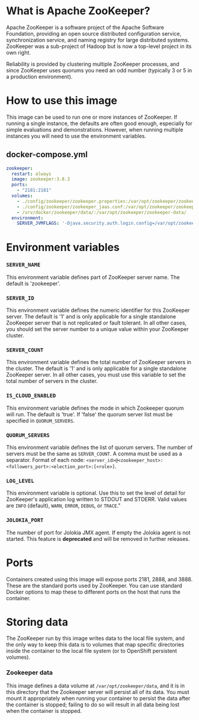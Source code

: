 # What is Apache ZooKeeper?

Apache ZooKeeper is a software project of the Apache Software Foundation, providing an open source 
distributed configuration service, synchronization service, and naming registry for large 
distributed systems. ZooKeeper was a sub-project of Hadoop but is now a top-level 
project in its own right.

Reliability is provided by clustering multiple ZooKeeper processes, and since ZooKeeper uses quorums 
you need an odd number (typically 3 or 5 in a production environment).


# How to use this image

This image can be used to run one or more instances of ZooKeeper. If running a single instance, 
the defaults are often good enough, especially for simple evaluations and demonstrations. However, 
when running multiple instances you will need to use the environment variables.

## docker-compose.yml

```yaml
zookeeper:
  restart: always
  image: zookeeper:3.8.3
  ports:
    - "2181:2181"
  volumes:
    - ./config/zookeeper/zookeeper.properties:/var/opt/zookeeper/zookeeper.properties
    - ./config/zookeeper/zookeeper_jaas.conf:/var/opt/zookeeper/zookeeper_jaas.conf
    - /srv/docker/zookeeper/data/:/var/opt/zookeeper/zookeeper-data/
  environment:
    SERVER_JVMFLAGS: '-Djava.security.auth.login.config=/var/opt/zookeeper/zookeeper_jaas.conf'
```


# Environment variables

### `SERVER_NAME`

This environment variable defines part of ZooKeeper server name. The default is 'zookeeper'.

### `SERVER_ID`

This environment variable defines the numeric identifier for this ZooKeeper server. The default is 
'1' and is only applicable for a single standalone ZooKeeper server that is not replicated or fault 
tolerant. In all other cases, you should set the server number to a unique value within your 
ZooKeeper cluster.

### `SERVER_COUNT`

This environment variable defines the total number of ZooKeeper servers in the cluster. The default 
is '1' and is only applicable for a single standalone ZooKeeper server. In all other cases, you must 
use this variable to set the total number of servers in the cluster.

### `IS_CLOUD_ENABLED`

This environment variable defines the mode in which Zookeeper quorum will run. The default is 
'true'. If 'false' the quorum server list must be specified in `QUORUM_SERVERS`.

### `QUORUM_SERVERS`

This environment variable defines the list of quorum servers. The number of servers must be the same
as `SERVER_COUNT`. A comma must be used as a separator. Format of each node: 
`<server_id>@<zookeeper_host>:<followers_port>:<election_port>:[<role>]`.

### `LOG_LEVEL`

This environment variable is optional. Use this to set the level of detail for ZooKeeper's 
application log written to STDOUT and STDERR. Valid values are `INFO` (default), `WARN`, `ERROR`, 
`DEBUG`, or `TRACE`."

### `JOLOKIA_PORT` 

The number of port for Jolokia JMX agent. If empty the Jolokia agent is not started.
This feature is **deprecated** and will be removed in further releases.


# Ports

Containers created using this image will expose ports 2181, 2888, and 3888. These are the standard 
ports used by ZooKeeper. You can  use standard Docker options to map these to different ports on 
the host that runs the container.


# Storing data

The ZooKeeper run by this image writes data to the local file system, and the only way to keep this 
data is to volumes that map specific directories inside the container to the local file system 
(or to OpenShift persistent volumes).

### Zookeeper data

This image defines a data volume at `/var/opt/zookeeper/data`, and it is in this directory that 
the Zookeeper server will persist all of its data. You must mount it appropriately when running your 
container to persist the data after the container is stopped; failing to do so will result in all 
data being lost when the container is stopped.
